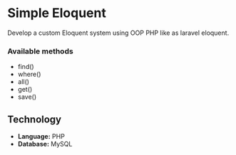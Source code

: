 
# Simple Eloquent
Develop a custom Eloquent system using OOP PHP like as laravel eloquent.

### Available methods
- find()
- where()
- all()
- get()
- save()


## Technology

- **Language:** PHP
- **Database:** MySQL

